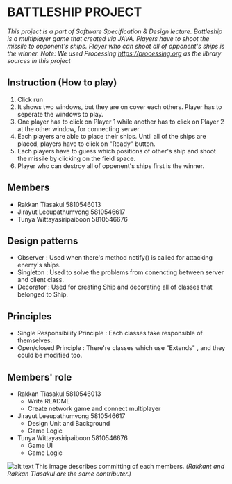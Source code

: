 # BATTLESHIP PROJECT
*This project is a part of Software Specification & Design lecture. Battleship is a multiplayer game that created via JAVA. Players have to shoot the missile to opponent's ships. Player who can shoot all of opponent's ships is the winner. 
Note: We used Processing https://processing.org as the library sources in this project*

## Instruction (How to play)
1. Click run 
2. It shows two windows, but they are on cover each others. Player has to seperate the windows to play.
3. One player has to click on Player 1 while another has to click on Player 2 at the other window, for connecting server.
4. Each players are able to place their ships. Until all of the ships are placed, players have to click on "Ready" button.
5. Each players have to guess which positions of other's ship and shoot the missile by clicking on the field space.
6. Player who can destroy all of oppenent's ships first is the winner.


## Members
- Rakkan Tiasakul 5810546013
- Jirayut Leeupathumvong 5810546617
- Tunya Wittayasiripaiboon 5810546676

## Design patterns
- Observer : Used when there's method notify() is called for attacking enemy's ships.
- Singleton : Used to solve the problems from conencting between server and client class.
- Decorator : Used for creating Ship and decorating all of classes that belonged to Ship.

## Principles
- Single Responsibility Principle : Each classes take responsible of themselves. 
- Open/closed Principle : There're classes which use "Extends" , and they could be modified too.

## Members' role
- Rakkan Tiasakul 5810546013
  - Write README
  - Create network game and connect multiplayer 
- Jirayut Leeupathumvong 5810546617
  - Design Unit and Background
  - Game Logic
- Tunya Wittayasiripaiboon 5810546676
  - Game UI
  - Game Logic
  

![alt text](http://imgur.com/a/6UpcP)
This image describes committing of each members. 
*(Rakkant and Rakkan Tiasakul are the same contributer.)*
